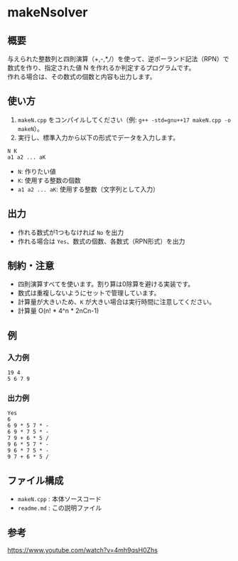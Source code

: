 # makeNsolver

## 概要

与えられた整数列と四則演算（+,-,*,/）を使って、逆ポーランド記法（RPN）で数式を作り、指定された値 N を作れるか判定するプログラムです。  
作れる場合は、その数式の個数と内容も出力します。

## 使い方

1. `makeN.cpp` をコンパイルしてください（例: `g++ -std=gnu++17 makeN.cpp -o makeN`）。
2. 実行し、標準入力から以下の形式でデータを入力します。

```
N K
a1 a2 ... aK
```

- `N`: 作りたい値
- `K`: 使用する整数の個数
- `a1 a2 ... aK`: 使用する整数（文字列として入力）

## 出力

- 作れる数式が1つもなければ `No` を出力
- 作れる場合は `Yes`、数式の個数、各数式（RPN形式）を出力

## 制約・注意

- 四則演算すべてを使います。割り算は0除算を避ける実装です。
- 数式は重複しないようにセットで管理しています。
- 計算量が大きいため、`K` が大きい場合は実行時間に注意してください。
- 計算量 O(n! * 4^n * 2nCn-1)

## 例

### 入力例

```
19 4
5 6 7 9
```

### 出力例

```
Yes
6
6 9 * 5 7 * -
6 9 * 7 5 * -
7 9 + 6 * 5 /
9 6 * 5 7 * -
9 6 * 7 5 * -
9 7 + 6 * 5 /
```

## ファイル構成

- `makeN.cpp` : 本体ソースコード
- `readme.md` : この説明ファイル

## 参考
https://www.youtube.com/watch?v=4mh9qsH0Zhs

